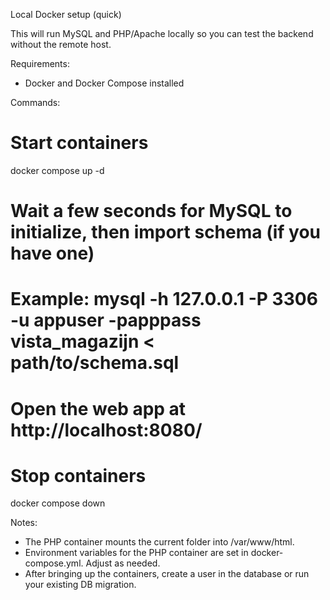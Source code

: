 Local Docker setup (quick)

This will run MySQL and PHP/Apache locally so you can test the backend without the remote host.

Requirements:
- Docker and Docker Compose installed

Commands:

# Start containers
docker compose up -d

# Wait a few seconds for MySQL to initialize, then import schema (if you have one)
# Example: mysql -h 127.0.0.1 -P 3306 -u appuser -papppass vista_magazijn < path/to/schema.sql

# Open the web app at http://localhost:8080/

# Stop containers
docker compose down

Notes:
- The PHP container mounts the current folder into /var/www/html.
- Environment variables for the PHP container are set in docker-compose.yml. Adjust as needed.
- After bringing up the containers, create a user in the database or run your existing DB migration.
